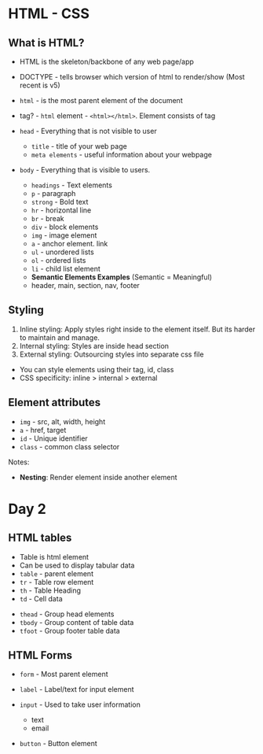 # HTML - CSS

## What is HTML?
- HTML is the skeleton/backbone of any web page/app
- DOCTYPE - tells browser which version of html to render/show (Most recent is v5)
- `html` - is the most parent element of the document
- tag? - `html` element - `<html></html>`. Element consists of tag

- `head` - Everything that is not visible to user
  - `title` - title of your web page
  - `meta elements` - useful information about your webpage
- `body` - Everything that is visible to users.
  - `headings` - Text elements
  - `p` - paragraph
  - `strong` - Bold text
  - `hr` - horizontal line
  - `br` - break
  - `div` - block elements
  - `img` - image element
  - `a` - anchor element. link
  - `ul` - unordered lists
  - `ol` - ordered lists
  - `li` - child list element
  - **Semantic Elements Examples** (Semantic = Meaningful)
  - header, main, section, nav, footer


## Styling
1. Inline styling: Apply styles right inside to the element itself. But its harder to maintain and manage. 
2. Internal styling: Styles are inside head section
3. External styling: Outsourcing styles into separate css file
- You can style elements using their tag, id, class
- CSS specificity: inline > internal > external


## Element attributes
- `img` - src, alt, width, height
- `a` - href, target
- `id` - Unique identifier
- `class` - common class selector

Notes:
- **Nesting**: Render element inside another element


# Day 2
## HTML tables
- Table is html element
- Can be used to display tabular data
- `table` - parent element
- `tr` - Table row element
- `th` - Table Heading
- `td` - Cell data
<!-- Optional elements -->
- `thead` - Group head elements
- `tbody` - Group content of table data
- `tfoot` - Group footer table data


## HTML Forms
- `form` - Most parent element
- `label` - Label/text for input element
- `input` - Used to take user information
  - text
  - email

- `button` - Button element
